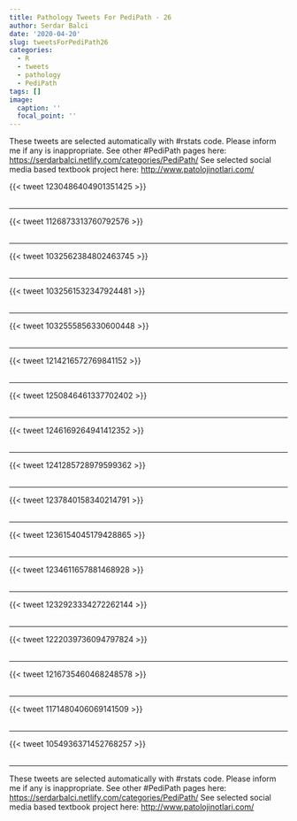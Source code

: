 ```yaml
---
title: Pathology Tweets For PediPath - 26
author: Serdar Balci
date: '2020-04-20'
slug: tweetsForPediPath26
categories:
  - R
  - tweets
  - pathology
  - PediPath
tags: []
image:
  caption: ''
  focal_point: ''
---
```



These tweets are selected automatically with #rstats code. Please inform me if any is inappropriate.
See other #PediPath pages here: https://serdarbalci.netlify.com/categories/PediPath/ 
See selected social media based textbook project here: http://www.patolojinotlari.com/

{{< tweet 1230486404901351425 >}}
<br>
<br>
<hr>
{{< tweet 1126873313760792576 >}}
<br>
<br>
<hr>
{{< tweet 1032562384802463745 >}}
<br>
<br>
<hr>
{{< tweet 1032561532347924481 >}}
<br>
<br>
<hr>
{{< tweet 1032555856330600448 >}}
<br>
<br>
<hr>
{{< tweet 1214216572769841152 >}}
<br>
<br>
<hr>
{{< tweet 1250846461337702402 >}}
<br>
<br>
<hr>
{{< tweet 1246169264941412352 >}}
<br>
<br>
<hr>
{{< tweet 1241285728979599362 >}}
<br>
<br>
<hr>
{{< tweet 1237840158340214791 >}}
<br>
<br>
<hr>
{{< tweet 1236154045179428865 >}}
<br>
<br>
<hr>
{{< tweet 1234611657881468928 >}}
<br>
<br>
<hr>
{{< tweet 1232923334272262144 >}}
<br>
<br>
<hr>
{{< tweet 1222039736094797824 >}}
<br>
<br>
<hr>
{{< tweet 1216735460468248578 >}}
<br>
<br>
<hr>
{{< tweet 1171480406069141509 >}}
<br>
<br>
<hr>
{{< tweet 1054936371452768257 >}}
<br>
<br>
<hr>


These tweets are selected automatically with #rstats code. Please inform me if any is inappropriate.
See other #PediPath pages here: https://serdarbalci.netlify.com/categories/PediPath/ 
See selected social media based textbook project here: http://www.patolojinotlari.com/
